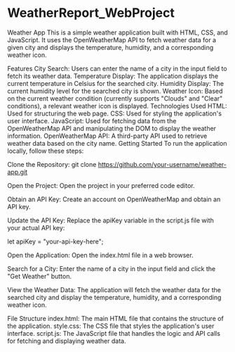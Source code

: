 # WeatherReport_WebProject
Weather App
This is a simple weather application built with HTML, CSS, and JavaScript. It uses the OpenWeatherMap API to fetch weather data for a given city and displays the temperature, humidity, and a corresponding weather icon.

Features
City Search: Users can enter the name of a city in the input field to fetch its weather data.
Temperature Display: The application displays the current temperature in Celsius for the searched city.
Humidity Display: The current humidity level for the searched city is shown.
Weather Icon: Based on the current weather condition (currently supports "Clouds" and "Clear" conditions), a relevant weather icon is displayed.
Technologies Used
HTML: Used for structuring the web page.
CSS: Used for styling the application's user interface.
JavaScript: Used for fetching data from the OpenWeatherMap API and manipulating the DOM to display the weather information.
OpenWeatherMap API: A third-party API used to retrieve weather data based on the city name.
Getting Started
To run the application locally, follow these steps:

Clone the Repository:
git clone https://github.com/your-username/weather-app.git



Open the Project:
Open the project in your preferred code editor.

Obtain an API Key:
Create an account on OpenWeatherMap and obtain an API key.

Update the API Key:
Replace the apiKey variable in the script.js file with your actual API key:

let apiKey = "your-api-key-here";



Open the Application:
Open the index.html file in a web browser.

Search for a City:
Enter the name of a city in the input field and click the "Get Weather" button.

View the Weather Data:
The application will fetch the weather data for the searched city and display the temperature, humidity, and a corresponding weather icon.

File Structure
index.html: The main HTML file that contains the structure of the application.
style.css: The CSS file that styles the application's user interface.
script.js: The JavaScript file that handles the logic and API calls for fetching and displaying weather data.
